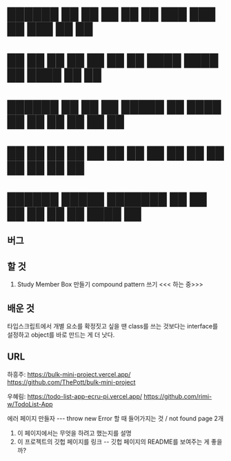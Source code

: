 #  ██████  ██   ██ ██      ██   ██          ███    ███ ██ ███    ██ ██
#  ██   ██ ██   ██ ██      ██  ██           ████  ████ ██ ████   ██ ██
#  ██████  ██   ██ ██      █████            ██ ████ ██ ██ ██ ██  ██ ██
#  ██   ██ ██   ██ ██      ██  ██           ██  ██  ██ ██ ██  ██ ██ ██
#  ██████   █████  ███████ ██   ██          ██      ██ ██ ██   ████ ██

## 버그


## 할 것
1. Study Member Box 만들기
    compound pattern 쓰기 <<< 하는 중>>>


## 배운 것
타입스크립트에서 개별 요소를 확정짓고 싶을 땐 class를 쓰는 것보다는 interface를 설정하고 object를 바로 만드는 게 더 낫다.

## URL
하흥주: https://bulk-mini-project.vercel.app/
https://github.com/ThePott/bulk-mini-project

우혜림: https://todo-list-app-ecru-pi.vercel.app/
https://github.com/rimi-w/TodoList-App

에러 페이지 만들자 --- throw new Error 할 때 들어가지는 것 / not found page 2개

1. 이 페이지에서는 무엇을 하려고 했는지를 설명
2. 이 프로젝트의 깃헙 페이지를 링크
-- 깃헙 페이지의 README를 보여주는 게 좋을까?
